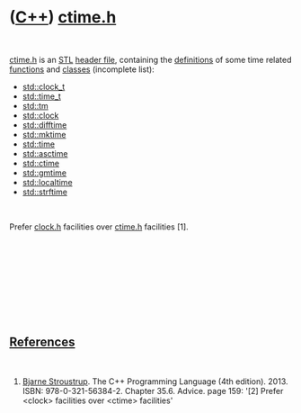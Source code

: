 



 

 

 

 

 

([C++](Cpp.md)) [ctime.h](CppCtimeH.md)
=========================================

 

[ctime.h](CppCtimeH.md) is an [STL](CppStl.md) [header
file](CppHeaderFile.md), containing the
[definitions](CppDefinition.md) of some time related
[functions](CppFunction.md) and [classes](CppClass.md) (incomplete
list):

-   [std::clock\_t](CppClock_t.md)
-   [std::time\_t](CppTime_t.md)
-   [std::tm](CppTm.md)
-   [std::clock](CppClock.md)
-   [std::difftime](CppDifftime.md)
-   [std::mktime](CppMktime.md)
-   [std::time](CppTime.md)
-   [std::asctime](CppAsctime.md)
-   [std::ctime](CppCtime.md)
-   [std::gmtime](CppGmtime.md)
-   [std::localtime](CppLocaltime.md)
-   [std::strftime](CppStrftime.md)

 

Prefer [clock.h](CppClockH.md) facilities over [ctime.h](CppCtimeH.md)
facilities \[1\].

 

 

 

 

 

[References](CppReferences.md)
-------------------------------

 

1.  [Bjarne Stroustrup](CppBjarneStroustrup.md). The C++ Programming
    Language (4th edition). 2013. ISBN: 978-0-321-56384-2. Chapter 35.6.
    Advice. page 159: '\[2\] Prefer &lt;clock&gt; facilities over
    &lt;ctime&gt; facilities'

 

 

 

 

 





 




